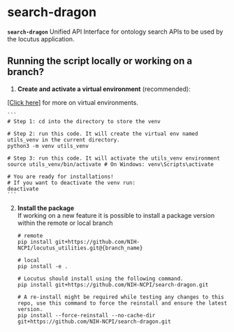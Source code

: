 # search-dragon

**`search-dragon`** Unified API Interface for ontology search APIs to be used by the locutus application.


## Running the script locally or working on a branch?
1. **Create and activate a virtual environment** (recommended):

[[Click here]](https://realpython.com/python-virtual-environments-a-primer/) for more on virtual environments.

    ```
    # Step 1: cd into the directory to store the venv

    # Step 2: run this code. It will create the virtual env named utils_venv in the current directory.
    python3 -m venv utils_venv

    # Step 3: run this code. It will activate the utils_venv environment
    source utils_venv/bin/activate # On Windows: venv\Scripts\activate

    # You are ready for installations! 
    # If you want to deactivate the venv run:
    deactivate
    ```
2. **Install the package** <br>
    If working on a new feature it is possible to install a package version within
    the remote or local branch
      ```
    # remote
    pip install git+https://github.com/NIH-NCPI/locutus_utilities.git@{branch_name}

    # local
    pip install -e .

    # Locutus should install using the following command.
    pip install git+https://github.com/NIH-NCPI/search-dragon.git

    # A re-install might be required while testing any changes to this repo, use this command to force the reinstall and ensure the latest version.
    pip install --force-reinstall --no-cache-dir git+https://github.com/NIH-NCPI/search-dragon.git
    ```